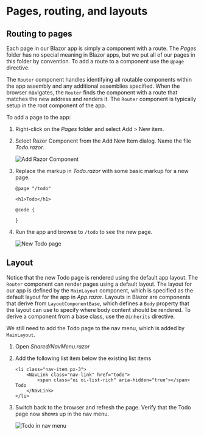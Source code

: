 # Pages, routing, and layouts

## Routing to pages

Each page in our Blazor app is simply a component with a route. The *Pages* folder has no special meaning in Blazor apps, but we put all of our pages in this folder by convention. To add a route to a component use the `@page` directive.

The `Router` component handles identifying all routable components within the app assembly and any additional assemblies specified. When the browser navigates, the `Router` finds the component with a route that matches the new address and renders it. The `Router` component is typically setup in the root component of the app.

To add a page to the app:

1. Right-click on the *Pages* folder and select Add > New item.
1. Select Razor Component from the Add New Item dialog. Name the file *Todo.razor*.

    ![Add Razor Component](https://user-images.githubusercontent.com/1874516/67260815-57db5b80-f452-11e9-8c96-49bf4d114086.png)

1. Replace the markup in *Todo.razor* with some basic markup for a new page.

    ```
    @page "/todo"

    <h1>Todo</h1>

    @code {

    }
    ```

1. Run the app and browse to `/todo` to see the new page.

    ![New Todo page](https://user-images.githubusercontent.com/1874516/67260905-dcc67500-f452-11e9-86a7-802c59d2e4b5.png)

## Layout

Notice that the new Todo page is rendered using the default app layout. The `Router` component can render pages using a default layout. The layout for our app is defined by the `MainLayout` component, which is specified as the default layout for the app in *App.razor*. Layouts in Blazor are components that derive from `LayoutComponentBase`, which defines a `Body` property that the layout can use to specify where body content should be rendered. To derive a component from a base class, use the `@inherits` directive.

We still need to add the Todo page to the nav menu, which is added by `MainLayout`.

1. Open *Shared/NavMenu.razor*
1. Add the following list item below the existing list items

    ```
    <li class="nav-item px-3">
        <NavLink class="nav-link" href="todo">
            <span class="oi oi-list-rich" aria-hidden="true"></span> Todo
        </NavLink>
    </li>
    ```

1. Switch back to the browser and refresh the page. Verify that the Todo page now shows up in the nav menu.

    ![Todo in nav menu](https://user-images.githubusercontent.com/1874516/67261191-77738380-f454-11e9-85e0-ac7d59a170bc.png)
